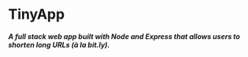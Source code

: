 # TinyApp

##### A full stack web app built with Node and Express that allows users to shorten long URLs (à la bit.ly).
